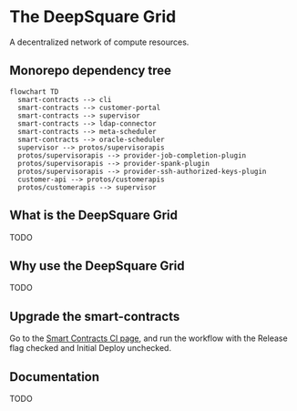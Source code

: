 # The DeepSquare Grid

A decentralized network of compute resources.

## Monorepo dependency tree

```mermaid
flowchart TD
  smart-contracts --> cli
  smart-contracts --> customer-portal
  smart-contracts --> supervisor
  smart-contracts --> ldap-connector
  smart-contracts --> meta-scheduler
  smart-contracts --> oracle-scheduler
  supervisor --> protos/supervisorapis
  protos/supervisorapis --> provider-job-completion-plugin
  protos/supervisorapis --> provider-spank-plugin
  protos/supervisorapis --> provider-ssh-authorized-keys-plugin
  customer-api --> protos/customerapis
  protos/customerapis --> supervisor
```

## What is the DeepSquare Grid

TODO

## Why use the DeepSquare Grid

TODO

## Upgrade the smart-contracts

Go to the [Smart Contracts CI page](https://github.com/deepsquare-io/the-grid/actions/workflows/smart-contracts.yaml), and run the workflow with the Release flag checked and Initial Deploy unchecked.

## Documentation

TODO
